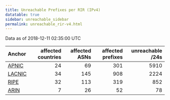 ```yaml
---
title: Unreachable Prefixes per RIR (IPv4)
datatable: true
sidebar: unreachable_sidebar
permalink: unreachable_rir-v4.html
---
```


Data as of 2018-12-11 02:35:00 UTC


<div class="datatable-begin"></div>

| Anchor                                         |   affected countries |   affected ASNs |   affected prefixes |   unreachable /24s |
|:-----------------------------------------------|---------------------:|----------------:|--------------------:|-------------------:|
| [APNIC](unreachable_APNIC_RPKI_Root-v4.html)   |                   24 |              69 |                 301 |               5910 |
| [LACNIC](unreachable_LACNIC_RPKI_Root-v4.html) |                   34 |             145 |                 908 |               2224 |
| [RIPE](unreachable_RIPE_NCC_RPKI_Root-v4.html) |                   32 |             113 |                 319 |                852 |
| [ARIN](unreachable_ARIN-v4.html)               |                    7 |              26 |                  52 |                 78 |

<div class="datatable-end"></div>